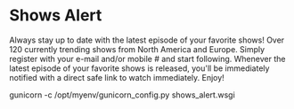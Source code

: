 Shows Alert
===========

Always stay up to date with the latest episode of your favorite shows! Over 120 currently trending shows from North America and Europe. Simply register with your e-mail and/or mobile # and start following. Whenever the latest episode of your favorite shows is released, you'll be immediately notified with a direct safe link to watch immediately. Enjoy!

  gunicorn -c /opt/myenv/gunicorn_config.py shows_alert.wsgi
